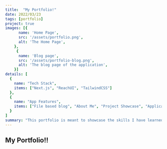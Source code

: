 ```yaml
---
title:  "My Portfolio!"
date: 2022/03/23
tags: [portfolio]
project: true
images: [{
      name: 'Home Page',
      src: '/assets/portfolio.png',
      alt: 'The Home Page',
    },
     {
      name: 'Blog page',
      src: '/assets/portfolio-blog.png',
      alt: 'The blog page of the application',
    }]
details: [
  {
    name: "Tech Stack",
    items: ["Next.js", "ReachUI", "TailwindCSS"]
  },
  {
    name: "App Features",
    items: ["File based blog", "About Me", "Project Showcase", "Application Theming"]
  }
]
summary: "This portfolio is meant to showcase the skills I have learned over the years. This should go into much more detail about what this project is. This portfolio is meant to showcase the skills I have learned over the years. This should go into much more detail about what this project is. This portfolio is meant to showcase the skills I have learned over the years. This should go into much This should go into much This should go into much This should go into much more detail about what this project is. This portfolio is meant to showcase the skills I have learned over the years. This should go into much This should go into much This should go into much"
---
```




## My Portfolio!!